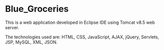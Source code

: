 # Blue_Groceries

This is a web application developed in Eclipse IDE using Tomcat v8.5 web server.

The technologies used are:
HTML, CSS, JavaScript, AJAX, jQuery, Servlets, JSP, MySQL, XML, JSON.
